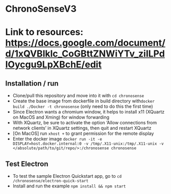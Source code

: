 # ChronoSenseV3

# Link to resources: https://docs.google.com/document/d/1xQVBlklc_CoGBttZNWiYTv_ziILPdIOycgu9LpXBchE/edit

## Installation / run
- Clone/pull this repository and move into it with `cd chronosense`
- Create the base image from dockerfile in build directory with`docker build ./Docker -t chronosense` (only need to do this the first time)
- Since Electron wants a chromium window, it helps to install x11 (XQuartz on MacOS and Xming) for window forwarding
- With XQuartz, be sure to activate the option ‘Allow connections from network clients’ in XQuartz settings, then quit and restart XQuartz
- [On MacOS] run `xhost +` to grant permission for the remote display
- Enter the docker image `docker run -it -e DISPLAY=host.docker.internal:0 -v /tmp/.X11-unix:/tmp/.X11-unix -v </absolute/path/to/git/repo/>:/chronosense chronosense`

## Test Electron
- To test the sample Electron Quickstart app, go to `cd /chronosense/electron-quick-start`
- Install and run the example `npm install && npm start`
